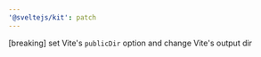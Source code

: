 ```yaml
---
'@sveltejs/kit': patch
---
```


[breaking] set Vite's `publicDir` option and change Vite's output dir

